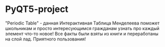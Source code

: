 # PyQT5-project
"Periodic Table" -
данная Интерактивная Таблица Менделеева поможет школьникам и просто интересующимся гражданам узнать про каждый элемент что-то новое!
Все факты были взяты из книги и переработаны на слой лад.
Приятного пользования!
